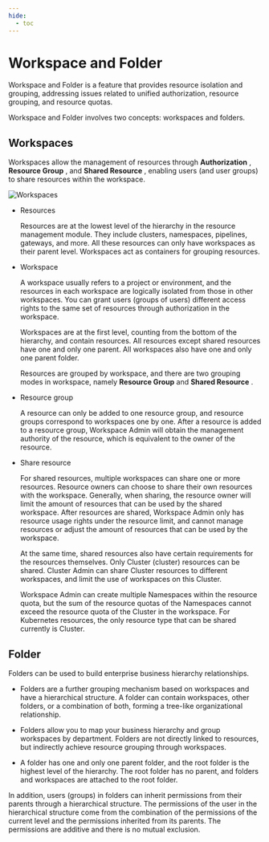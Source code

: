 ```yaml
---
hide:
  - toc
---
```


# Workspace and Folder

Workspace and Folder is a feature that provides resource isolation and grouping, addressing issues
related to unified authorization, resource grouping, and resource quotas.

Workspace and Folder involves two concepts: workspaces and folders.

## Workspaces

Workspaces allow the management of resources through __Authorization__ , __Resource Group__ , and __Shared Resource__ ,
enabling users (and user groups) to share resources within the workspace.

![Workspaces](https://docs.daocloud.io/daocloud-docs-images/docs/en/docs/ghippo/images/wsfd01.png)

- Resources

    Resources are at the lowest level of the hierarchy in the resource management module. They include clusters, namespaces, pipelines, gateways, and more. All these resources can only have workspaces as their parent level. Workspaces act as containers for grouping resources.

- Workspace

    A workspace usually refers to a project or environment, and the resources in each workspace are logically isolated from those in other workspaces.
    You can grant users (groups of users) different access rights to the same set of resources through authorization in the workspace.

    Workspaces are at the first level, counting from the bottom of the hierarchy, and contain resources.
    All resources except shared resources have one and only one parent. All workspaces also have one and only one parent folder.

    Resources are grouped by workspace, and there are two grouping modes in workspace, namely __Resource Group__ and __Shared Resource__ .

- Resource group

    A resource can only be added to one resource group, and resource groups correspond to workspaces one by one.
    After a resource is added to a resource group, Workspace Admin will obtain the management authority of the resource, which is equivalent to the owner of the resource.

- Share resource

    For shared resources, multiple workspaces can share one or more resources.
    Resource owners can choose to share their own resources with the workspace. Generally, when sharing, the resource owner will limit the amount of resources that can be used by the shared workspace.
    After resources are shared, Workspace Admin only has resource usage rights under the resource limit, and cannot manage resources or adjust the amount of resources that can be used by the workspace.

    At the same time, shared resources also have certain requirements for the resources themselves. Only Cluster (cluster) resources can be shared.
    Cluster Admin can share Cluster resources to different workspaces, and limit the use of workspaces on this Cluster.

    Workspace Admin can create multiple Namespaces within the resource quota, but the sum of the resource quotas of the Namespaces cannot exceed the resource quota of the Cluster in the workspace.
    For Kubernetes resources, the only resource type that can be shared currently is Cluster.

## Folder

Folders can be used to build enterprise business hierarchy relationships.

- Folders are a further grouping mechanism based on workspaces and have a hierarchical structure.
  A folder can contain workspaces, other folders, or a combination of both, forming a tree-like organizational relationship.

- Folders allow you to map your business hierarchy and group workspaces by department.
  Folders are not directly linked to resources, but indirectly achieve resource grouping through workspaces.

- A folder has one and only one parent folder, and the root folder is the highest level of the hierarchy.
  The root folder has no parent, and folders and workspaces are attached to the root folder.

In addition, users (groups) in folders can inherit permissions from their parents through a hierarchical structure.
The permissions of the user in the hierarchical structure come from the combination of the permissions of the current level and the permissions inherited from its parents. The permissions are additive and there is no mutual exclusion.
